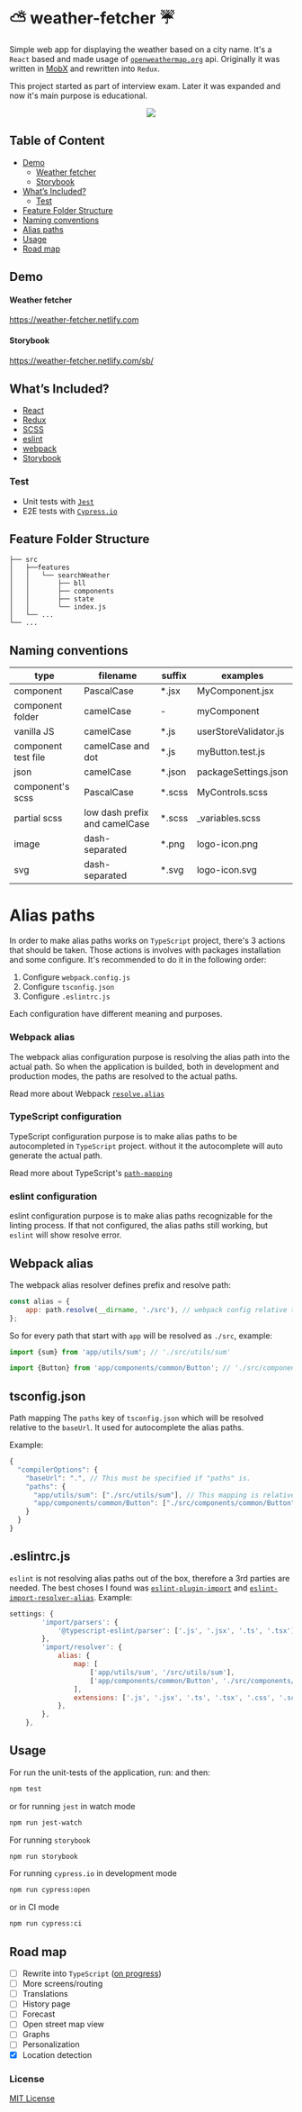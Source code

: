 # ⛅️ weather-fetcher ☔️

Simple web app for displaying the weather based on a city name. It's a `React`
based and made usage of [`openweathermap.org`](https://www.openweathermap.org/)
api. Originally it was written in
[MobX](https://github.com/shimizacken/weather-fetcher-mobx) and rewritten into
`Redux`.

This project started as part of interview exam. Later it was expanded and now
it's main purpose is educational.

<div align="center">
    <img src="src/assets/png/wf-logo.png" />
</div>

## Table of Content

-   [Demo](#demo)
    -   [Weather fetcher](#weather-fetcher)
    -   [Storybook](#storybook)
-   [What’s Included?](#whats-included?)
    -   [Test](#test)
-   [Feature Folder Structure](#feature-folder-structure)
-   [Naming conventions](#naming-conventions)
-   [Alias paths](#alias-paths)
-   [Usage](#usage)
-   [Road map](#road-map)

## Demo

#### Weather fetcher

<a href="https://weather-fetcher.netlify.com" target="_blank">https://weather-fetcher.netlify.com</a>

#### Storybook

<a href="https://weather-fetcher.netlify.com/sb/" target="_blank">https://weather-fetcher.netlify.com/sb/</a>

## What’s Included?

-   [React](http://reactjs.org)
-   [Redux](https://redux.js.org)
-   [SCSS](https://sass-lang.com)
-   [eslint](https://eslint.org)
-   [webpack](https://webpack.js.org)
-   [Storybook](https://storybook.js.org)

### Test

-   Unit tests with [`Jest`](https://jestjs.io/)
-   E2E tests with [`Cypress.io`](https://www.cypress.io/)

## Feature Folder Structure

```
├── src
│   ├──features
│   │   └── searchWeather
│   │       ├── bll
│   │       ├── components
│   │       ├── state
│   │       └── index.js
│   └── ...
└── ...
```

## Naming conventions

| type                | filename                      | suffix  | examples              |
| ------------------- | ----------------------------- | ------- | --------------------- |
| component           | PascalCase                    | \*.jsx  | MyComponent.jsx       |
| component folder    | camelCase                     | -       | myComponent           |
| vanilla JS          | camelCase                     | \*.js   | userStoreValidator.js |
| component test file | camelCase and dot             | \*.js   | myButton.test.js      |
| json                | camelCase                     | \*.json | packageSettings.json  |
| component's scss    | PascalCase                    | \*.scss | MyControls.scss       |
| partial scss        | low dash prefix and camelCase | \*.scss | \_variables.scss      |
| image               | dash-separated                | \*.png  | logo-icon.png         |
| svg                 | dash-separated                | \*.svg  | logo-icon.svg         |

# Alias paths

In order to make alias paths works on `TypeScript` project, there's 3 actions
that should be taken. Those actions is involves with packages installation and
some configure. It's recommended to do it in the following order:

1.  Configure `webpack.config.js`
2.  Configure `tsconfig.json`
3.  Configure `.eslintrc.js`

Each configuration have different meaning and purposes.

### Webpack alias

The webpack alias configuration purpose is resolving the alias path into the
actual path. So when the application is builded, both in development and
production modes, the paths are resolved to the actual paths.

Read more about Webpack
[`resolve.alias`](https://webpack.js.org/configuration/resolve/#resolvealias)

### TypeScript configuration

TypeScript configuration purpose is to make alias paths to be autocompleted in
`TypeScript` project. without it the autocomplete will auto generate the actual
path.

Read more about TypeScript's
[`path-mapping`](https://www.typescriptlang.org/docs/handbook/module-resolution.html#path-mapping)

### eslint configuration

eslint configuration purpose is to make alias paths recognizable for the linting
process. If that not configured, the alias paths still working, but `eslint`
will show resolve error.

## Webpack alias

The webpack alias resolver defines prefix and resolve path:

```js
const alias = {
    app: path.resolve(__dirname, './src'), // webpack config relative to `src` folder
};
```

So for every path that start with `app` will be resolved as `./src`, example:

```js
import {sum} from 'app/utils/sum'; // './src/utils/sum'

import {Button} from 'app/components/common/Button'; // './src/components/common/Button'
```

## tsconfig.json

Path mapping The `paths` key of `tsconfig.json` which will be resolved relative
to the `baseUrl`. It used for autocomplete the alias paths.

Example:

```js
{
  "compilerOptions": {
    "baseUrl": ".", // This must be specified if "paths" is.
    "paths": {
      "app/utils/sum": ["./src/utils/sum"], // This mapping is relative to "baseUrl"
      "app/components/common/Button": ["./src/components/common/Button"],
    }
  }
}
```

## .eslintrc.js

`eslint` is not resolving alias paths out of the box, therefore a 3rd parties
are needed. The best choses I found was
[`eslint-plugin-import`](https://www.npmjs.com/package/eslint-plugin-import) and
[`eslint-import-resolver-alias`](eslint-import-resolver-alias). Example:

```js
settings: {
        'import/parsers': {
            '@typescript-eslint/parser': ['.js', '.jsx', '.ts', '.tsx'],
        },
        'import/resolver': {
            alias: {
                map: [
                    ['app/utils/sum', '/src/utils/sum'],
                    ['app/components/common/Button', './src/components/common/Button'],
                ],
                extensions: ['.js', '.jsx', '.ts', '.tsx', '.css', '.scss'],
            },
        },
    },
```

## Usage

For run the unit-tests of the application, run: and then:

```bash
npm test
```

or for running `jest` in watch mode

```bash
npm run jest-watch
```

For running `storybook`

```bash
npm run storybook
```

For running `cypress.io` in development mode

```bash
npm run cypress:open
```

or in CI mode

```bash
npm run cypress:ci
```

## Road map

-   [ ] Rewrite into `TypeScript`
        ([on progress](https://github.com/shimizacken/weather-fetcher/tree/type-script))
-   [ ] More screens/routing
-   [ ] Translations
-   [ ] History page
-   [ ] Forecast
-   [ ] Open street map view
-   [ ] Graphs
-   [ ] Personalization
-   [x] Location detection

### License

[MIT License](LICENSE)

